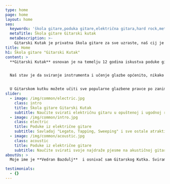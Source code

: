 ```yaml
---
type: home
page: home
layout: home
seo:
  keywords: 'škola gitare,poduka gitare,električna gitara,hard rock,metal,Individualno,skupno,band,jazz,blues,rock'
  metaTitle: Škola gitare Gitarski kutak
  metaDescription: >-
    Gitarski Kutak je privatna škola gitare za sve uzraste, naš cij je ponuditi najkvalitetniju moguću poduku kroz ugodnu i poticajnu atmosferu. Nastava je individualna ili skupna te kombinirana. Cilj svake grupe je da se od nje napravi bend tj. band. i da se uvježbane pjesme prezentiraju na koncertu u nekom od zagrebačkih rock klubova. Sviraju se najpopularniji glazbeni pravci kao što su Pop, Rock, Blues, Hard Rock, Metal, Heavy Metal, funk, ali i klasika i jazz. Izbor instrumenta je: Klasična gitara, Akustična gitara, Električna gitara.
title: Home
h1: Škola gitare "Gitarski Kutak"
content: >
  **Gitarski Kutak** osnovan je na temelju 12 godina iskustva poduke gitare po mnogim privatnim zagrebačkim glazbenim školama i tečajevima sa svrhom ponude najkvalitetnije moguće poduke gitare svim polaznicima bez obzira na njihovu dob i preferirani stil glazbe i sviranja.


  Naš stav je da sviranje instrumenta i učenje glazbe općenito, nikako ne smije biti izvor stresa i frustracije nego da mora biti izvor zadovoljstva i zabave te na temelju tog razmišljanja provodimo svoj program.


  U Gitarskom kutku možete učiti sve popularne glazbene pravce po zanimljivom i bogatom programu prilagođenom uzrastu i preferenciji polaznika. Nastava može biti individualna, skupna ili kombinirana po vašem izboru. Za polaznike koji uspješno savladaju program organizira se nastup na kraju svakog semestra. Obratite nam se s povjerenjem!
slider:
  - image: /img/common/electric.jpg
    class: intro
    title: Škola gitare Gitarski Kutak
    subtitle: Naučite svirati električnu gitaru u opuštenoj i ugodnoj radnoj atmosferi. Naučite brže i bolje uz individualnu/skupnu nastavu i progam prilagođen svakom polazniku.
  - image: /img/common/intro.jpg
    class: electric
    title: Poduke iz električne gitare
    subtitle: Savladaj "Legato, Tapping, Sweeping" i sve ostale atraktivne tehnike na električnoj gitari!
  - image: /img/common/acoustic.jpg
    class: acoustic
    title: Poduke iz električne gitare
    subtitle: Naučite svirati svoje najdraže pjesme na akustičnoj gitari
aboutUs: >
  Moje ime je **Vedran Bazdulj**  i osnivač sam Gitarskog Kutka. Sviram gitaru više od 20 godina, a podukom se profesionalno bavim od 2005. godine. Uz poduku gitare bavim se tonskim snimanjem, skladanjem glazbe za reklame, video igre, filmove i kao studijski muzičar za druge glazbenike. Kao edukator sam ponosan na sve polaznike koji su naučili uživati u sviranju instrumenta i glazbi općenito, te sam iznimno ponosan na velik broj polaznika koji su uspješno završili školski program te danas aktivno sviraju i bave se glazbom profesionalno te su u mogućnosti stečeno znanje kapitalizirati.

testimonials:
  - {}
---
```

